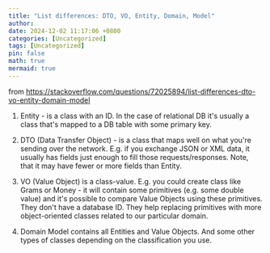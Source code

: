 ```yaml
---
title: "List differences: DTO, VO, Entity, Domain, Model"
author: 
date: 2024-12-02 11:17:06 +0800
categories: [Uncategorized]
tags: [Uncategorized]
pin: false
math: true
mermaid: true
---
```


from <https://stackoverflow.com/questions/72025894/list-differences-dto-vo-entity-domain-model>

1. Entity - is a class with an ID. In the case of relational DB it's usually a class that's mapped to a DB table with some primary key.

2. DTO (Data Transfer Object) - is a class that maps well on what you're sending over the network. E.g. if you exchange JSON or XML data, it usually has fields just enough to fill those requests/responses. Note, that it may have fewer or more fields than Entity.

3. VO (Value Object) is a class-value. E.g. you could create class like Grams or Money - it will contain some primitives (e.g. some double value) and it's possible to compare Value Objects using these primitives. They don't have a database ID. They help replacing primitives with more object-oriented classes related to our particular domain.

4. Domain Model contains all Entities and Value Objects. And some other types of classes depending on the classification you use.